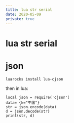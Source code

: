 ```yaml
---
title: lua str serial
date: 2020-05-09
private: true
---
```

# lua str serial
# json
    luarocks install lua-cjson

then in lua:

    local json = require('cjson')
    data= {k="中国"}
    str = json.encode(data)
    d = json.decode(str)
    print(str, d)